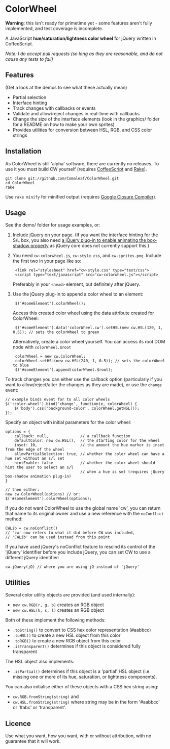 ColorWheel
==========

**Warning**: this isn't ready for primetime yet - some features aren't fully implemented, and test coverage is incomplete.

A JavaScript **hue/saturation/lightness color wheel** for jQuery written in CoffeeScript.

_Note: I do accept pull requests (so long as they are reasonable, and do not cause any tests to fail)_

Features
--------

(Get a look at the demos to see what these actually mean)

- Partial selection
- Interface hinting
- Track changes with callbacks or events
- Validate and allow/reject changes in real-time with callbacks
- Change the size of the interface elements (look in the graphics/ folder for a README on how to make your own sprites)
- Provides utilities for conversion between HSL, RGB, and CSS color strings

Installation
------------

As ColorWheel is still 'alpha' software, there are currently no releases. To use it you must build CW yourself (requires [CoffeeScript](http://coffeescript.org/) and [Rake](http://rake.rubyforge.org/)).

	git clone git://github.com/Comaleaf/ColorWheel.git
	cd ColorWheel
	rake

Use `rake minify` for minified output (requires [Google Closure Compiler](https://developers.google.com/closure/compiler/)).

Usage
-----

See the demo/ folder for usage examples, or:

1. Include jQuery on your page. (If you want the interface hinting for the S/L box, you also need [a jQuery plug-in to enable animating the box-shadow property](http://www.bitstorm.org/jquery/shadow-animation/) as jQuery core does not currently support this.)

2. You need `cw-colorwheel.js`, `cw-style.css`, and `cw-sprites.png`. Include the first two in your page like so:
	
		<link rel="stylesheet" href="cw-style.css" type="text/css">
		<script type="text/javascript" src="cw-colorwheel.js"></script>
	
	Preferably in your `<head>` element, but definitely after jQuery.

3. Use the jQuery plug-in to append a color wheel to an element:
	
		$('#someElement').colorWheel();
	
	Access this created color wheel using the data attribute created for ColorWheel:
	
		$('#someElement').data('colorWheel.cw').setHSL(new cw.HSL(120, 1, 0.5)); // sets the colorWheel to green
	
	Alternatively, create a color wheel yourself. You can access its root DOM node with `colorWheel.$root`
	
		colorWheel = new cw.ColorWheel;
		colorWheel.setHSL(new cw.HSL(240, 1, 0.5)); // sets the colorWheel to blue
		$('#someElement').append(colorWheel.$root);

To track changes you can either use the callback option (particularly if you want to allow/reject/alter the changes as they are made), or use the `change` event:

	// example binds event for to all color wheels
	$(':color-wheel').bind('change', function(e, colorWheel) {
		$('body').css('background-color', colorWheel.getHSL());
	});

Specify an object with initial parameters for the color wheel:

	options = {
		callback: null,              // a callback function
		defaultColor: new cw.HSL(),  // the starting color for the wheel
		inset: 10,                   // the amount the hue marker is inset from the edge of the wheel
		allowPartialSelection: true, // whether the color wheel can have a hue set without an s/l set
		hintEnable: false            // whether the color wheel should hint the user to select an s/l
		                             // when a hue is set (requires jQuery box-shadow animation plug-in)
	}
	
	// then either:
	new cw.ColorWheel(options) // or:
	$('#someElement').colorWheel(options);

If you do not want ColorWheel to use the global name 'cw', you can return that name to its original owner and use a new reference with the `noConflict` method:

	CWLib = cw.noConflict()
	// 'cw' now refers to what it did before CW was included,
	// 'CWLib' can be used instead from this point

If you have used jQuery's noConflict feature to rescind its control of the 'jQuery' identifier before you include jQuery, you can set CW to use a different jQuery identifier:

	cw.jQuery(jQ) // where you are using jQ instead of 'jQuery'

Utilities
---------

Several color utility objects are provided (and used internally):

- `new cw.RGB(r, g, b)` creates an RGB object
- `new cw.HSL(h, s, l)` creates an RGB object

Both of these implement the following methods:

- `.toString()` to convert to CSS hex color representation (#aabbcc)
- `.toHSL()` to create a new HSL object from this color
- `.toRGB()` to create a new RGB object from this color
- `.isTransparent()` determines if this object is considered fully transparent

The HSL object also implements:

- `.isPartial()` determines if this object is a 'partial' HSL object (i.e. missing one or more of its hue, saturation, or lightness components).

You can also initialise either of these objects with a CSS hex string using:

- `cw.RGB.fromString(string)` and
- `cw.HSL.fromString(string)` where string may be in the form '#aabbcc' or '#abc' or 'transparent'. 

Licence
-------

Use what you want, how you want, with or without attribution, with no guarantee that it will work.
